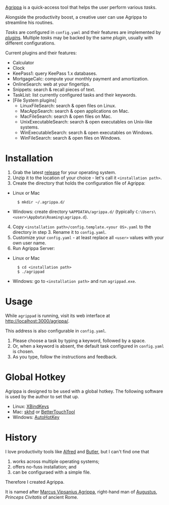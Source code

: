 [Agrippa](https://github.com/harryxp/Agrippa) is a quick-access tool that helps
the user perform various *task*s.

Alongside the productivity boost, a creative user can use Agrippa to streamline
his routines.

*Task*s are configured in `config.yaml` and their features are implemented by
[*plugin*s](https://github.com/harryxp/Agrippa/tree/master/client/src/Agrippa/Plugins).
Multiple *task*s may be backed by the same *plugin*, usually with different
configurations.

Current plugins and their features:

- Calculator
- Clock
- KeePass1: query KeePass 1.x databases.
- MortgageCalc: compute your monthly payment and amortization.
- OnlineSearch: web at your fingertips.
- Snippets: search \& recall pieces of text.
- TaskList: list currently configured tasks and their keywords.
- [File System plugins]
    - LinuxFileSearch: search \& open files on Linux.
    - MacAppSearch: search \& open applications on Mac.
    - MacFileSearch: search \& open files on Mac.
    - UnixExecutableSearch: search \& open executables on Unix-like systems.
    - WinExecutableSearch: search \& open executables on Windows.
    - WinFileSearch: search \& open files on Windows.

# Installation

1. Grab the latest [release](https://github.com/harryxp/Agrippa/releases) for
   your operating system.
2. Unzip it to the location of your choice - let's call it `<installation path>`.
3. Create the directory that holds the configuration file of Agrippa:

- Linux or Mac

        $ mkdir ~/.agrippa.d/

- Windows: create directory `%APPDATA%/agrippa.d/` (typically
  `C:\Users\<user>\AppData\Roaming\agrippa.d`).

4. Copy `<installation path>/config.template.<your OS>.yaml` to the directory
   in step 3.  Rename it to `config.yaml`.
5. Customize your `config.yaml` - at least replace all `<user>` values with
   your own user name.
6. Run Agrippa Server:

- Linux or Mac

        $ cd <installation path>
        $ ./agrippad

- Windows: go to `<installation path>` and run `agrippad.exe`.

# Usage

While `agrippad` is running, visit its web interface at
[http://localhost:3000/agrippa/](http://localhost:3000/agrippa/).

This address is also configurable in `config.yaml`.

1. Please choose a task by typing a keyword, followed by a space.
2. Or, when a keyword is absent, the default task configured in `config.yaml`
   is chosen.
3. As you type, follow the instructions and feedback.

# Global Hotkey

Agrippa is designed to be used with a global hotkey.  The following software is
used by the author to set that up.

- Linux: [XBindKeys](http://www.nongnu.org/xbindkeys/)
- Mac: [skhd](https://github.com/koekeishiya/skhd) or [BetterTouchTool](https://www.boastr.net/)
- Windows: [AutoHotKey](https://autohotkey.com/)

# History

I love productivity tools like [Alfred](https://www.alfredapp.com/) and
[Butler](https://manytricks.com/butler/), but I can't find one that

1. works across multiple operating systems;
2. offers no-fuss installation; and
3. can be configuraed with a simple file.

Therefore I created Agrippa.

It is named after [Marcus Vipsanius
Agrippa](https://en.wikipedia.org/wiki/Marcus_Vipsanius_Agrippa), right-hand
man of [Augustus](https://en.wikipedia.org/wiki/Augustus), *Princeps Civitatis*
of ancient Rome.
